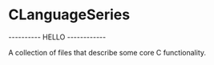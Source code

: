# CLanguageSeries

---------- HELLO ------------

A collection of files that describe some core C functionality.
